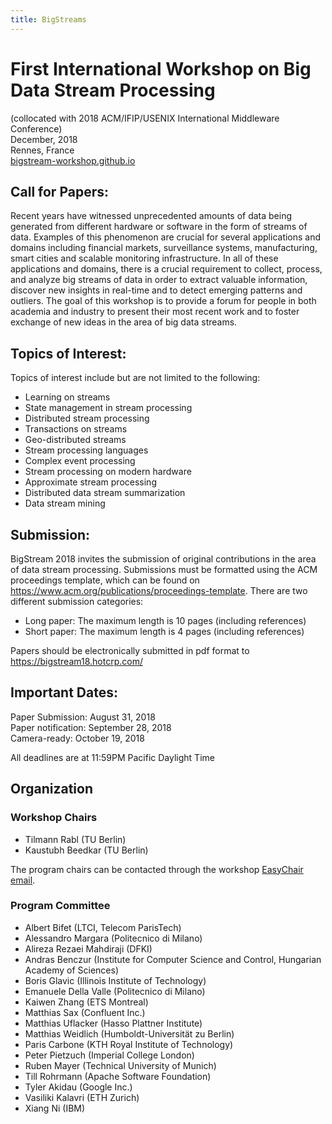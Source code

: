```yaml
---
title: BigStreams
---
```

# First International Workshop on Big Data Stream Processing <a name="home"></a>
(collocated with 2018 ACM/IFIP/USENIX International Middleware Conference)<br />
December, 2018<br />
Rennes, France<br />
[bigstream-workshop.github.io](https://bigstream-workshop.github.io)



##  <a name="cfp"></a>Call for Papers:

Recent years have witnessed unprecedented amounts of data being generated from
different hardware or software in the form of streams of data. Examples of
this phenomenon are crucial for several applications and domains including
financial markets, surveillance systems, manufacturing, smart cities and
scalable monitoring infrastructure. In all of these applications and domains,
there is a crucial requirement to collect, process, and analyze big streams of
data in order to extract valuable information, discover new insights in
real-time and to detect emerging patterns and outliers. The goal of this
workshop is to provide a forum for people in both academia and industry to
present their most recent work and to foster exchange of new ideas in the area
of big data streams.

## Topics of Interest:

Topics of interest include but are not limited to the following:

* Learning on streams
* State management in stream processing
* Distributed stream processing
* Transactions on streams
* Geo-distributed streams
* Stream processing languages
* Complex event processing
* Stream processing on modern hardware
* Approximate stream processing
* Distributed data stream summarization
* Data stream mining


## <a name="submission"></a>Submission:

BigStream 2018 invites the submission of original contributions in the area of
data stream processing. Submissions must be formatted using the ACM
proceedings template, which can be found on
<https://www.acm.org/publications/proceedings-template>. There are two different
submission categories:

* Long paper: The maximum length is 10 pages (including references)
* Short paper: The maximum length is 4 pages (including references)

Papers should be electronically submitted in pdf format to <https://bigstream18.hotcrp.com/>
 

## <a name="dates"></a>Important Dates:

Paper Submission: August 31, 2018 <br />
Paper notification: September 28, 2018 <br />
Camera-ready: October 19, 2018

All deadlines are at 11:59PM Pacific Daylight Time

## <a name="organization"></a>Organization
### Workshop Chairs

* Tilmann Rabl (TU Berlin)
* Kaustubh Beedkar (TU Berlin)

The program chairs can be contacted through the workshop [EasyChair email](mailto:bigstream2018@easychair.org).

### Program Committee

* Albert Bifet (LTCI, Telecom ParisTech)
* Alessandro Margara (Politecnico di Milano)
* Alireza Rezaei Mahdiraji (DFKI)
* Andras Benczur (Institute for Computer Science and Control, Hungarian Academy of Sciences)
* Boris Glavic (Illinois Institute of Technology)
* Emanuele Della Valle (Politecnico di Milano)
* Kaiwen Zhang (ETS Montreal)
* Matthias Sax (Confluent Inc.)
* Matthias Uflacker (Hasso Plattner Institute)
* Matthias Weidlich (Humboldt-Universität zu Berlin)
* Paris Carbone (KTH Royal Institute of Technology)
* Peter Pietzuch (Imperial College London)
* Ruben Mayer (Technical University of Munich)
* Till Rohrmann (Apache Software Foundation)
* Tyler Akidau (Google Inc.)
* Vasiliki Kalavri (ETH Zurich)
* Xiang Ni (IBM)
